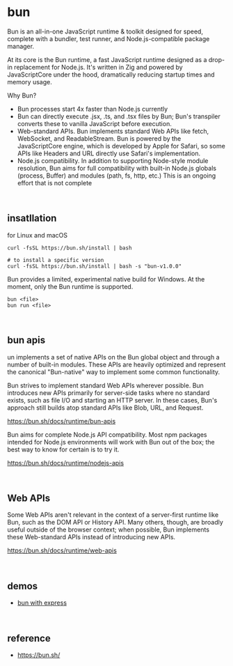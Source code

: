 # bun
Bun is an all-in-one JavaScript runtime & toolkit designed for speed, complete with a bundler, test runner, 
and Node.js-compatible package manager.

At its core is the Bun runtime, a fast JavaScript runtime designed as a drop-in replacement for Node.js. 
It's written in Zig and powered by JavaScriptCore under the hood, dramatically reducing startup times and memory usage.

Why Bun?
- Bun processes start 4x faster than Node.js currently 
- Bun can directly execute .jsx, .ts, and .tsx files by Bun; Bun's transpiler converts these to vanilla JavaScript before execution.
- Web-standard APIs. Bun implements standard Web APIs like fetch, WebSocket, and ReadableStream. Bun is powered by the JavaScriptCore engine, which is developed by Apple for Safari, so some APIs like Headers and URL directly use Safari's implementation.
- Node.js compatibility. In addition to supporting Node-style module resolution, Bun aims for full compatibility with built-in Node.js globals (process, Buffer) and modules (path, fs, http, etc.) This is an ongoing effort that is not complete

<br>

## insatllation
for Linux and macOS
```
curl -fsSL https://bun.sh/install | bash 

# to install a specific version
curl -fsSL https://bun.sh/install | bash -s "bun-v1.0.0"
```
Bun provides a limited, experimental native build for Windows. At the moment, only the Bun runtime is supported.
```
bun <file>
bun run <file>
```

<br>

## bun apis
un implements a set of native APIs on the Bun global object and through a number of built-in modules. 
These APIs are heavily optimized and represent the canonical "Bun-native" way to implement some common functionality.

Bun strives to implement standard Web APIs wherever possible. 
Bun introduces new APIs primarily for server-side tasks where no standard exists, 
such as file I/O and starting an HTTP server. In these cases, Bun's approach still builds atop standard APIs like Blob, URL, and Request.

https://bun.sh/docs/runtime/bun-apis

Bun aims for complete Node.js API compatibility. 
Most npm packages intended for Node.js environments will work with Bun out of the box; 
the best way to know for certain is to try it.

https://bun.sh/docs/runtime/nodejs-apis

<br>

## Web APIs
Some Web APIs aren't relevant in the context of a server-first runtime like Bun, such as the DOM API or History API. 
Many others, though, are broadly useful outside of the browser context; 
when possible, Bun implements these Web-standard APIs instead of introducing new APIs.

https://bun.sh/docs/runtime/web-apis

<br>

## demos
- [bun with express](./express/server.ts) 

<br>

## reference
- https://bun.sh/